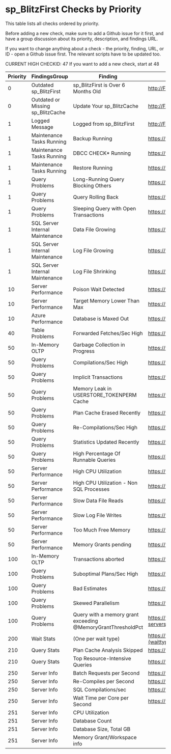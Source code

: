 # sp_BlitzFirst Checks by Priority

This table lists all checks ordered by priority. 

Before adding a new check, make sure to add a Github issue for it first, and have a group discussion about its priority, description, and findings URL.

If you want to change anything about a check - the priority, finding, URL, or ID - open a Github issue first. The relevant scripts have to be updated too.

CURRENT HIGH CHECKID: 47
If you want to add a new check, start at 48

| Priority | FindingsGroup | Finding | URL | CheckID |
|----------|---------------------------------|---------------------------------------|-------------------------------------------------|----------|
| 0 | Outdated sp_BlitzFirst | sp_BlitzFirst is Over 6 Months Old | http://FirstResponderKit.org/ | 27 |
| 0 | Outdated or Missing sp_BlitzCache | Update Your sp_BlitzCache | http://FirstResponderKit.org/ | 36 |
| 1 | Logged Message | Logged from sp_BlitzFirst | http://FirstResponderKit.org | 38 |
| 1 | Maintenance Tasks Running | Backup Running | https://www.brentozar.com/askbrent/backups | 1 |
| 1 | Maintenance Tasks Running | DBCC CHECK* Running | https://www.brentozar.com/askbrent/dbcc | 2 |
| 1 | Maintenance Tasks Running | Restore Running | https://www.brentozar.com/askbrent/backups | 3 |
| 1 | Query Problems | Long-Running Query Blocking Others | https://www.brentozar.com/go/blocking | 5 |
| 1 | Query Problems | Query Rolling Back | https://www.brentozar.com/go/rollback | 9 |
| 1 | Query Problems | Sleeping Query with Open Transactions | https://www.brentozar.com/go/sleeping | 8 |
| 1 | SQL Server Internal Maintenance | Data File Growing | https://www.brentozar.com/go/instant | 4 |
| 1 | SQL Server Internal Maintenance | Log File Growing | https://www.brentozar.com/go/logsize | 13 |
| 1 | SQL Server Internal Maintenance | Log File Shrinking | https://www.brentozar.com/go/logsize | 14 |
| 10 | Server Performance | Poison Wait Detected | https://www.brentozar.com/go/poison | 30 |
| 10 | Server Performance | Target Memory Lower Than Max | https://www.brentozar.com/go/target | 35 |
| 10 | Azure Performance | Database is Maxed Out | https://www.brentozar.com/go/maxedout | 41 |
| 40 | Table Problems | Forwarded Fetches/Sec High | https://www.brentozar.com/go/fetch | 29 |
| 50 | In-Memory OLTP | Garbage Collection in Progress | https://www.brentozar.com/go/garbage | 31 |
| 50 | Query Problems | Compilations/Sec High | https://www.brentozar.com/go/compile | 15 |
| 50 | Query Problems | Implicit Transactions | https://www.brentozar.com/go/ImplicitTransactions/ | 37 |
| 50 | Query Problems | Memory Leak in USERSTORE_TOKENPERM Cache | https://www.brentozar.com/go/userstore | 45 |
| 50 | Query Problems | Plan Cache Erased Recently | https://www.brentozar.com/go/freeproccache | 7 |
| 50 | Query Problems | Re-Compilations/Sec High | https://www.brentozar.com/go/recompile | 16 |
| 50 | Query Problems | Statistics Updated Recently | https://www.brentozar.com/go/stats | 44 |
| 50 | Query Problems | High Percentage Of Runnable Queries | https://erikdarlingdata.com/go/RunnableQueue/ | 47 |
| 50 | Server Performance | High CPU Utilization | https://www.brentozar.com/go/cpu | 24 |
| 50 | Server Performance | High CPU Utilization - Non SQL Processes | https://www.brentozar.com/go/cpu | 28 |
| 50 | Server Performance | Slow Data File Reads | https://www.brentozar.com/go/slow | 11 |
| 50 | Server Performance | Slow Log File Writes | https://www.brentozar.com/go/slow | 12 |
| 50 | Server Performance | Too Much Free Memory | https://www.brentozar.com/go/freememory | 34 |
| 50 | Server Performance | Memory Grants pending | https://www.brentozar.com/blitz/memory-grants | 39 |
| 100 | In-Memory OLTP | Transactions aborted | https://www.brentozar.com/go/aborted | 32 |
| 100 | Query Problems | Suboptimal Plans/Sec High | https://www.brentozar.com/go/suboptimal | 33 |
| 100 | Query Problems | Bad Estimates | https://www.brentozar.com/go/skewedup | 42 |
| 100 | Query Problems | Skewed Parallelism | https://www.brentozar.com/go/skewedup | 43 |
| 100 | Query Problems | Query with a memory grant exceeding @MemoryGrantThresholdPct | https://www.brentozar.com/memory-grants-sql-servers-public-toilet/ | 46 |
| 200 | Wait Stats | (One per wait type) | https://www.brentozar.com/sql/wait-stats/#(waittype) | 6 |
| 210 | Query Stats | Plan Cache Analysis Skipped | https://www.brentozar.com/go/topqueries | 18 |
| 210 | Query Stats | Top Resource-Intensive Queries | https://www.brentozar.com/go/topqueries | 17 |
| 250 | Server Info | Batch Requests per Second | https://www.brentozar.com/go/measure | 19 |
| 250 | Server Info | Re-Compiles per Second | https://www.brentozar.com/go/measure | 26 |
| 250 | Server Info | SQL Compilations/sec | https://www.brentozar.com/go/measure | 25 |
| 250 | Server Info | Wait Time per Core per Second | https://www.brentozar.com/go/measure | 20 |
| 251 | Server Info | CPU Utilization |  | 23 |
| 251 | Server Info | Database Count |  | 22 |
| 251 | Server Info | Database Size, Total GB |  | 21 |
| 251 | Server Info | Memory Grant/Workspace info |  | 40 |
